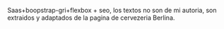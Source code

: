 Saas+boopstrap-gri+flexbox + seo, los textos no son de mi autoria, son extraidos y adaptados de la pagina de cervezeria Berlina.

